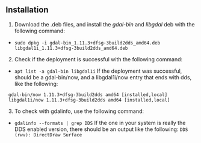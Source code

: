 ## Installation
1. Download the .deb files, and install the *gdal-bin* and *libgdal* deb with the following command:
  * `sudo dpkg -i gdal-bin_1.11.3+dfsg-3build2dds_amd64.deb libgdal1i_1.11.3+dfsg-3build2dds_amd64.deb`

2. Check if the deployment is successful with the following command:
  * `apt list -a gdal-bin libgdal1i`
  If the deployment was successful, should be a gdal-bin/now, and a libgdal1i/now entry that ends with dds, like the following:
  ```
   gdal-bin/now 1.11.3+dfsg-3build2dds amd64 [installed,local]
   libgdal1i/now 1.11.3+dfsg-3build2dds amd64 [installed,local]
  ```
3. To check with gdalinfo, use the following command:
  * `gdalinfo --formats | grep DDS`
  If the one in your system is really the DDS enabled version, there should be an output like the following:
  `DDS (rwv): DirectDraw Surface`
